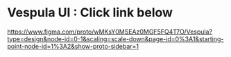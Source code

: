 # Vespula UI : Click link below 
https://www.figma.com/proto/wMKsY0MSEAz0MGF5FQ4T7O/Vespula?type=design&node-id=0-1&scaling=scale-down&page-id=0%3A1&starting-point-node-id=1%3A2&show-proto-sidebar=1
